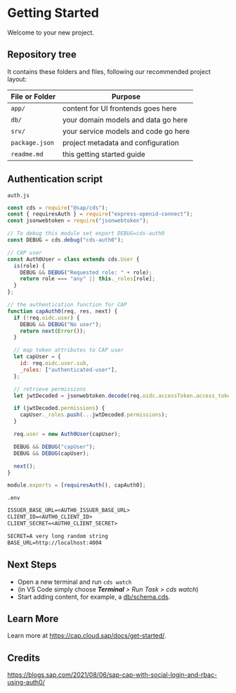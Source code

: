 # Getting Started

Welcome to your new project.

## Repository tree

It contains these folders and files, following our recommended project layout:

File or Folder | Purpose
---------|----------
`app/` | content for UI frontends goes here
`db/` | your domain models and data go here
`srv/` | your service models and code go here
`package.json` | project metadata and configuration
`readme.md` | this getting started guide

## Authentication script
`auth.js`

```js
const cds = require("@sap/cds");
const { requiresAuth } = require("express-openid-connect");
const jsonwebtoken = require("jsonwebtoken");

// To debug this module set export DEBUG=cds-auth0
const DEBUG = cds.debug("cds-auth0");

// CAP user
const Auth0User = class extends cds.User {
  is(role) {
    DEBUG && DEBUG("Requested role: " + role);
    return role === "any" || this._roles[role];
  }
};

// the authentication function for CAP
function capAuth0(req, res, next) {
  if (!req.oidc.user) {
    DEBUG && DEBUG("No user");
    return next(Error());
  }

  // map token attributes to CAP user
  let capUser = {
    id: req.oidc.user.sub,
    _roles: ["authenticated-user"],
  };

  // retrieve permissions
  let jwtDecoded = jsonwebtoken.decode(req.oidc.accessToken.access_token);

  if (jwtDecoded.permissions) {
    capUser._roles.push(...jwtDecoded.permissions);
  }

  req.user = new Auth0User(capUser);

  DEBUG && DEBUG("capUser");
  DEBUG && DEBUG(capUser);

  next();
}

module.exports = [requiresAuth(), capAuth0]; 
```

`.env`

```txt
ISSUER_BASE_URL=<AUTH0_ISSUER_BASE_URL>
CLIENT_ID=<AUTH0_CLIENT_ID>
CLIENT_SECRET=<AUTH0_CLIENT_SECRET>

SECRET=A very long random string
BASE_URL=http://localhost:4004
```

## Next Steps

- Open a new terminal and run `cds watch` 
- (in VS Code simply choose _**Terminal** > Run Task > cds watch_)
- Start adding content, for example, a [db/schema.cds](db/schema.cds).


## Learn More

Learn more at https://cap.cloud.sap/docs/get-started/.

## Credits

https://blogs.sap.com/2021/08/06/sap-cap-with-social-login-and-rbac-using-auth0/

